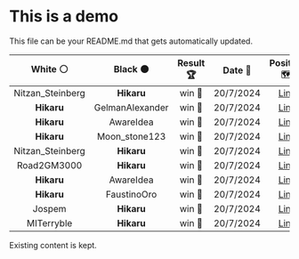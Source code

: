 # This is a demo

This file can be your README.md that gets automatically updated.

<!--START_SECTION:chessStats-->
<!-- Automatically generated with https://github.com/Balastrong/chess-stats-action -->

| White ⚪ | Black ⚫ | Result 🏆 | Date 📅 | Position 🗺️ |
|:---:|:---:|:---:|:---:|:---:|
| Nitzan_Steinberg | **Hikaru** | win 🥇 | 20/7/2024 | <a href="http://www.ee.unb.ca/cgi-bin/tervo/fen.pl?select=8/R7/6p1/2N2k1p/P7/8/1r3K2/8 w - -">Link</a> |
| **Hikaru** | GelmanAlexander | win 🥇 | 20/7/2024 | <a href="http://www.ee.unb.ca/cgi-bin/tervo/fen.pl?select=3r3k/5N1p/4pP1q/p2p4/1p1P4/3b2RP/1P3RP1/6K1 b - -">Link</a> |
| **Hikaru** | AwareIdea | win 🥇 | 20/7/2024 | <a href="http://www.ee.unb.ca/cgi-bin/tervo/fen.pl?select=r1b1r3/pppp1k2/2n3p1/5n1p/3P4/2P4Q/PP3PPP/R1B2RK1 b - -">Link</a> |
| **Hikaru** | Moon_stone123 | win 🥇 | 20/7/2024 | <a href="http://www.ee.unb.ca/cgi-bin/tervo/fen.pl?select=r6r/ppqn4/2pbNn2/6Qk/3P4/6P1/PPP2P1P/R1B1K2R b KQ -">Link</a> |
| Nitzan_Steinberg | **Hikaru** | win 🥇 | 20/7/2024 | <a href="http://www.ee.unb.ca/cgi-bin/tervo/fen.pl?select=4r1k1/ppp3bp/6p1/3P3q/2P2Q2/B1N2nP1/PP3P2/3R1b1K w - -">Link</a> |
| Road2GM3000 | **Hikaru** | win 🥇 | 20/7/2024 | <a href="http://www.ee.unb.ca/cgi-bin/tervo/fen.pl?select=5rk1/5ppp/p3p1q1/6P1/8/6RP/PQr4K/B7 w - -">Link</a> |
| **Hikaru** | AwareIdea | win 🥇 | 20/7/2024 | <a href="http://www.ee.unb.ca/cgi-bin/tervo/fen.pl?select=k2q2r1/b4R2/p1Bp3p/4p3/P2P4/2PQ2nP/6PK/1R6 b - -">Link</a> |
| **Hikaru** | FaustinoOro | win 🥇 | 20/7/2024 | <a href="http://www.ee.unb.ca/cgi-bin/tervo/fen.pl?select=r1br2k1/pp2bpp1/4pn1p/4B3/2P2qNP/3B4/PP2QP2/1K1R2R1 b - -">Link</a> |
| Jospem | **Hikaru** | win 🥇 | 20/7/2024 | <a href="http://www.ee.unb.ca/cgi-bin/tervo/fen.pl?select=1r2kb1r/ppp2pp1/2n1pnp1/1Q2N3/3q4/2N5/PPP3PP/R1B2RK1 w k -">Link</a> |
| MITerryble | **Hikaru** | win 🥇 | 20/7/2024 | <a href="http://www.ee.unb.ca/cgi-bin/tervo/fen.pl?select=r1b1k2r/1pq2ppp/p1nb1n2/8/8/4PB2/P1PB1PPP/1R1Q1RK1 w kq -">Link</a> |

<!--END_SECTION:chessStats-->

Existing content is kept.
